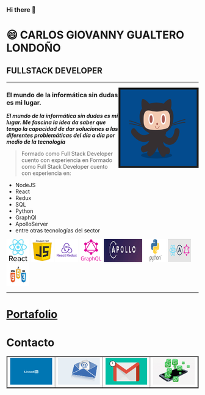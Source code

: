 ### Hi there 👋

<!--
**CarlosGiovannyG/CarlosGiovannyG** is a ✨ _special_ ✨ repository because its `README.md` (this file) appears on your GitHub profile.

Here are some ideas to get you started:

- 🔭 I’m currently working on ...
- 🌱 I’m currently learning ...
- 👯 I’m looking to collaborate on ...
- 🤔 I’m looking for help with ...
- 💬 Ask me about ...
- 📫 How to reach me: ...
- ⚡ Fun fact: ... -->

# 😄 CARLOS GIOVANNY GUALTERO LONDOÑO

## FULLSTACK DEVELOPER

---

  <img src="Images/github.gif" alt="html5" width="200" height="200" border="5px" align="right"/>

### El mundo de la informática sin dudas es mi lugar.

**_El mundo de la informática sin dudas es mi lugar. Me fascina la idea da saber que tengo la capacidad de dar soluciones a las diferentes problemáticas del día a día por medio de la tecnología_**

> Formado como Full Stack Developer cuento con experiencia en Formado como Full Stack Developer cuento con experiencia en:

- NodeJS
- React
- Redux
- SQL
- Python
- GraphQl
- ApolloServer
- entre otras tecnologías del sector

<p > 
  <img src="Images/React.jpg" alt="React" width="60" height="60"/> 
    <img src="Images/JavaScript.png" alt="JavaScript"width="60" height="60"/> 
  <img src="Images/Redux.png" alt="Redux" width="60" height="60"/> 
   <img src="Images/GraphQL.png" alt="GraphQL" width="60" height="60"/>
    <img src="Images/ApolloSever.jpg" alt="ApolloServer" width="100" height="60"/>
    <img src="Images/Python.png" alt="Python"  width="60" height="60"/>
  <img src="Images/Varias.png" alt="Varias" width="60" height="60"/> 
    <img src="Images/Varias1.jpg" alt="Varias1" width="60" height="60"/> 
 </p>

___

# [Portafolio](https://carlosgiovannyg.github.io/portfolio "Visita mi portafolio")


# Contacto

<table border="2">
  <tr> 
    <td><a href="https://www.linkedin.com/in/carlos-gualtero/" target="_blank"> <img src="Images/linkedin.gif" alt="Linhedin" width="150" height="70"/> </a></td>
  <td><a href="mailto:cggualtero@hotmail.com" target="_blank"> <img src="Images/email.gif" alt="Correo"width="150" height=70"/> </a></td>	   
  <td><a href="mailto:cgig82@gmail.com" target="_blank"> <img src="Images/gmail.gif" alt="Correo" width="150" height="70"/> </a></td>	   
  <td><a href="https://api.whatsapp.com/send?phone=573043912387&text=Hola, Quiero Contactarme contigo!"><img src="Images/whatsapp.gif" alt="Correo"width="150" height="70"/></a>
  	</td>	   
  </tr>  
</table>
